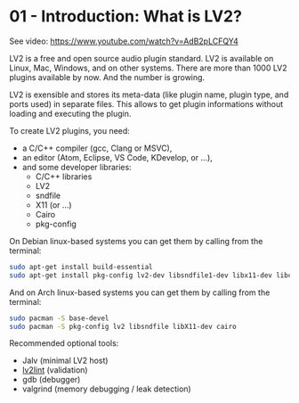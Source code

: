 # 01 - Introduction: What is LV2?

See video: <https://www.youtube.com/watch?v=AdB2pLCFQY4>

LV2 is a free and open source audio plugin standard. LV2 is available on Linux, Mac, Windows, and on other systems.
There are more than 1000 LV2 plugins available by now. And the number is growing.

LV2 is exensible and stores its meta-data (like plugin name, plugin type, and ports used) in separate files. This
allows to get plugin informations without loading and executing the plugin.

To create LV2 plugins, you need:

* a C/C++ compiler (gcc, Clang or MSVC),
* an editor (Atom, Eclipse, VS Code, KDevelop, or ...),
* and some developer libraries:
    * C/C++ libraries
    * LV2
    * sndfile
    * X11 (or ...)
    * Cairo
    * pkg-config

On Debian linux-based systems you can get them by calling from the terminal:

```sh
sudo apt-get install build-essential
sudo apt-get install pkg-config lv2-dev libsndfile1-dev libx11-dev libcairo2-dev
```

And on Arch linux-based systems you can get them by calling from the terminal:

```sh
sudo pacman -S base-devel
sudo pacman -S pkg-config lv2 libsndfile libX11-dev cairo
```

Recommended optional tools:

* Jalv (minimal LV2 host)
* [lv2lint](https://git.open-music-kontrollers.ch/~hp/lv2lint) (validation)
* gdb (debugger)
* valgrind (memory debugging / leak detection)
